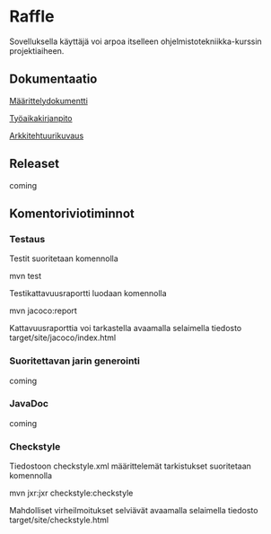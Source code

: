 # Raffle

Sovelluksella käyttäjä voi arpoa itselleen ohjelmistotekniikka-kurssin projektiaiheen.

## Dokumentaatio

[Määrittelydokumentti](https://github.com/millakortelainen/ot-harjoitustyo/blob/master/harjoitustyo/maarittelydokumentti.md)

[Työaikakirjanpito](https://github.com/millakortelainen/ot-harjoitustyo/blob/master/harjoitustyo/ty%C3%B6aikakirjanpito.md)

[Arkkitehtuurikuvaus](https://github.com/millakortelainen/ot-harjoitustyo/blob/master/harjoitustyo/dokumentaatio/arkkitehtuuri.md)

## Releaset
coming

## Komentoriviotiminnot

### Testaus
Testit suoritetaan komennolla

mvn test

Testikattavuusraportti luodaan komennolla

mvn jacoco:report

Kattavuusraporttia voi tarkastella avaamalla selaimella tiedosto target/site/jacoco/index.html

### Suoritettavan jarin generointi
coming
### JavaDoc
coming
### Checkstyle
Tiedostoon checkstyle.xml määrittelemät tarkistukset suoritetaan komennolla

 mvn jxr:jxr checkstyle:checkstyle

Mahdolliset virheilmoitukset selviävät avaamalla selaimella tiedosto target/site/checkstyle.html
